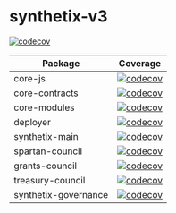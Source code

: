 # synthetix-v3

[![codecov](https://codecov.io/gh/Synthetixio/synthetix-v3/branch/main/graph/badge.svg)](https://codecov.io/gh/Synthetixio/synthetix-v3)

| Package              | Coverage                                                                                                                                                           |
| -------------------- | ------------------------------------------------------------------------------------------------------------------------------------------------------------------ |
| core-js              | [![codecov](https://codecov.io/gh/Synthetixio/synthetix-v3/branch/main/graph/badge.svg?flag=core-js)](https://codecov.io/gh/Synthetixio/synthetix-v3)              |
| core-contracts       | [![codecov](https://codecov.io/gh/Synthetixio/synthetix-v3/branch/main/graph/badge.svg?flag=core-contracts)](https://codecov.io/gh/Synthetixio/synthetix-v3)       |
| core-modules         | [![codecov](https://codecov.io/gh/Synthetixio/synthetix-v3/branch/main/graph/badge.svg?flag=core-modules)](https://codecov.io/gh/Synthetixio/synthetix-v3)         |
| deployer             | [![codecov](https://codecov.io/gh/Synthetixio/synthetix-v3/branch/main/graph/badge.svg?flag=deployer)](https://codecov.io/gh/Synthetixio/synthetix-v3)             |
| synthetix-main       | [![codecov](https://codecov.io/gh/Synthetixio/synthetix-v3/branch/main/graph/badge.svg?flag=synthetix-main)](https://codecov.io/gh/Synthetixio/synthetix-v3)       |
| spartan-council      | [![codecov](https://codecov.io/gh/Synthetixio/synthetix-v3/branch/main/graph/badge.svg?flag=spartan-council)](https://codecov.io/gh/Synthetixio/synthetix-v3)      |
| grants-council       | [![codecov](https://codecov.io/gh/Synthetixio/synthetix-v3/branch/main/graph/badge.svg?flag=grants-council)](https://codecov.io/gh/Synthetixio/synthetix-v3)       |
| treasury-council       | [![codecov](https://codecov.io/gh/Synthetixio/synthetix-v3/branch/main/graph/badge.svg?flag=treasury-council)](https://codecov.io/gh/Synthetixio/synthetix-v3)       |
| synthetix-governance | [![codecov](https://codecov.io/gh/Synthetixio/synthetix-v3/branch/main/graph/badge.svg?flag=synthetix-governance)](https://codecov.io/gh/Synthetixio/synthetix-v3) |
